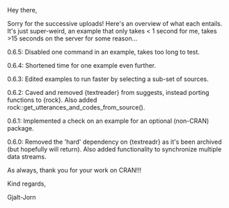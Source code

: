 Hey there,

Sorry for the successive uploads! Here's an overview of what each entails. It's just super-weird, an example that only takes < 1 second for me, takes >15 seconds on the server for some reason...

0.6.5: Disabled one command in an example, takes too long to test.

0.6.4: Shortened time for one example even further.

0.6.3: Edited examples to run faster by selecting a sub-set of sources.

0.6.2: Caved and removed {textreader} from suggests, instead porting functions to {rock}. Also added rock::get_utterances_and_codes_from_source().

0.6.1: Implemented a check on an example for an optional (non-CRAN) package.

0.6.0: Removed the 'hard' dependency on {textreadr} as it's been archived (but hopefully will return). Also added functionality to synchronize multiple data streams.

As always, thank you for your work on CRAN!!!

Kind regards,

Gjalt-Jorn
